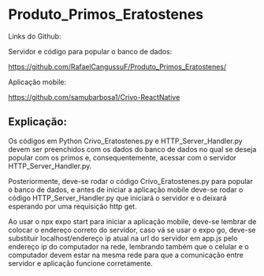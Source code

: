 # Produto_Primos_Eratostenes

Links do Github: 

Servidor e código para popular o banco de dados:

https://github.com/RafaelCangussuF/Produto_Primos_Eratostenes/

Aplicação mobile:

https://github.com/samubarbosa1/Crivo-ReactNative


## Explicação:

Os códigos em Python Crivo_Eratostenes.py e HTTP_Server_Handler.py devem ser preenchidos com os dados do banco de dados no qual se deseja popular com os primos e, consequentemente, acessar com o servidor HTTP_Server_Handler.py.

Posteriormente, deve-se rodar o código Crivo_Eratostenes.py para popular o banco de dados, e antes de iniciar a aplicação mobile deve-se rodar o código HTTP_Server_Handler.py que iniciará o servidor e o deixará esperando por uma requisição http get.

Ao usar o npx expo start para iniciar a aplicação mobile, deve-se lembrar de colocar o endereço correto do servidor, caso vá se usar o expo go, deve-se substituir localhost/endereço ip atual na url do servidor em app.js pelo endereço ip do computador na rede, lembrando também que o celular e o computador devem estar na mesma rede para que a comunicação entre servidor e aplicação funcione corretamente.


